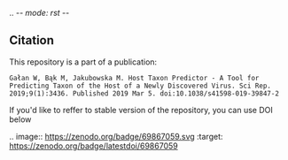 .. -*- mode: rst -*-

Citation
--------
This repository is a part of a publication: 

    Gałan W, Bąk M, Jakubowska M. Host Taxon Predictor - A Tool for Predicting Taxon of the Host of a Newly Discovered Virus. Sci Rep. 2019;9(1):3436. Published 2019 Mar 5. doi:10.1038/s41598-019-39847-2

If you'd like to reffer to stable version of the repository, you can use DOI below

.. image:: https://zenodo.org/badge/69867059.svg
   :target: https://zenodo.org/badge/latestdoi/69867059
